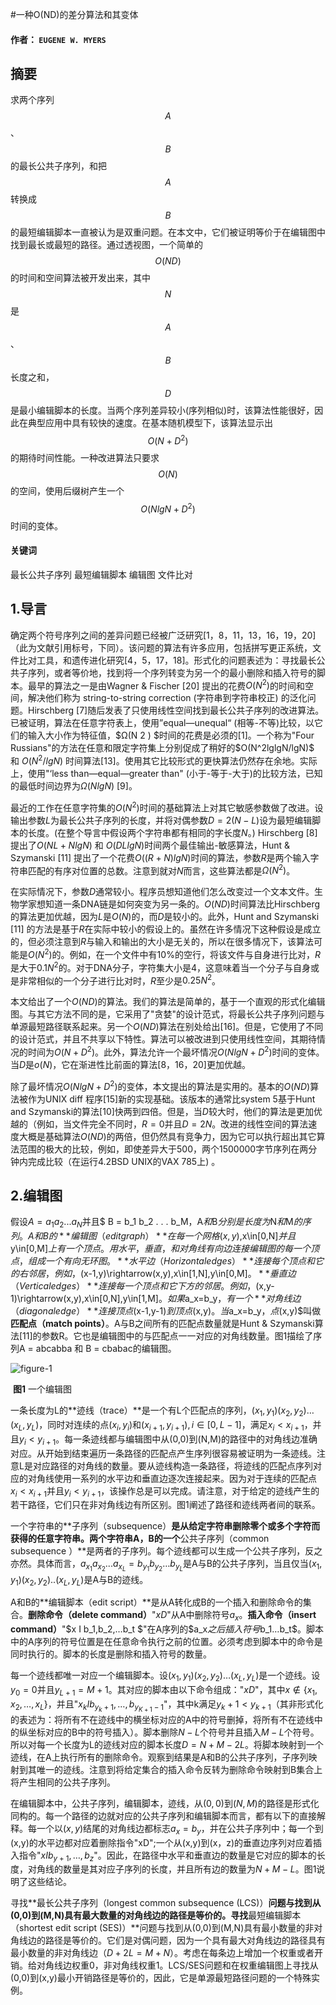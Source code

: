 #一种O(ND)的差分算法和其变体

#### 作者：	`EUGENE W. MYERS`

## 摘要

  求两个序列$$A$$、$$B$$的最长公共子序列，和把$$A$$转换成$$B$$的最短编辑脚本一直被认为是双重问题。在本文中，它们被证明等价于在编辑图中找到最长或最短的路径。通过透视图，一个简单的$$O(ND)$$的时间和空间算法被开发出来，其中$$N$$是$$A$$、$$B$$长度之和，$$D$$是最小编辑脚本的长度。当两个序列差异较小(序列相似)时，该算法性能很好，因此在典型应用中具有较快的速度。在基本随机模型下，该算法显示出$$O(N+D^2)$$的期待时间性能。一种改进算法只要求$$O(N)$$的空间，使用后缀树产生一个$$O(NlgN+D^2)$$时间的变体。

#### 关键词 

最长公共子序列 最短编辑脚本 编辑图 文件比对

## 1.导言

  确定两个符号序列之间的差异问题已经被广泛研究[1，8，11，13，16，19，20] （此为文献引用标号，下同）。该问题的算法有许多应用，包括拼写更正系统，文件比对工具，和遗传进化研究[4，5，17，18]。形式化的问题表述为：寻找最长公共子序列，或者等价地，找到将一个序列转变为另一个的最小删除和插入符号的脚本。最早的算法之一是由Wagner & Fischer [20] 提出的花费$O(N^2)$的时间和空间，解决他们称为 string-to-string correction (字符串到字符串校正) 的泛化问题。Hirschberg [7]随后发表了只使用线性空间找到最长公共子序列的改进算法。已被证明，算法在任意字符表上，使用”equal—unequal“ (相等-不等)比较，以它们的输入大小作为特征值，$Ω(N
2
) $时间的花费是必须的[1]。一个称为"Four Russians"的方法在任意和限定字符集上分别促成了稍好的$O(N^2lglgN/lgN)$ 和 $O(N^2/lgN)$ 时间算法[13]。使用其它比较形式的更快算法仍然存在余地。实际上，使用"‘less than—equal—greater than" (小于-等于-大于)的比较方法，已知的最低时间边界为$Ω(NlgN)$ [9]。

  最近的工作在任意字符集的$O(N^2)$时间的基础算法上对其它敏感参数做了改进。设输出参数$L$为最长公共子序列的长度，并将对偶参数$D=2(N-L)$设为最短编辑脚本的长度。(在整个导言中假设两个字符串都有相同的字长度$N$。) Hirschberg [8] 提出了$O(NL + NlgN)$ 和 $O(DLlgN)$时间两个最佳输出-敏感算法，Hunt & Szymanski [11] 提出了一个花费$O((R+ N) lgN)$时间的算法，参数$R$是两个输入字符串匹配的有序对位置的总数。注意到就对$N$而言，这些算法都是$Ω(N^2)$。

  在实际情况下，参数$D$通常较小。程序员想知道他们怎么改变过一个文本文件。生物学家想知道一条DNA链是如何突变为另一条的。$O(ND)$时间算法比Hirschberg的算法更加优越，因为$L$是$O(N)$的，而$D$是较小的。此外，Hunt and Szymanski [11] 的方法是基于$R$在实际中较小的假设上的。虽然在许多情况下这种假设是成立的，但必须注意到$R$与输入和输出的大小是无关的，所以在很多情况下，该算法可能是$O(N^2)$的。例如，在一个文件中有$10\%$的空行，将该文件与自身进行比对，$R$是大于$0.1N^2$的。对于DNA分子，字符集大小是4，这意味着当一个分子与自身或是非常相似的一个分子进行比对时，$R$至少是$0.25N^2$。

  本文给出了一个$O(ND)$的算法。我们的算法是简单的，基于一个直观的形式化编辑图。与其它方法不同的是，它采用了"贪婪"的设计范式，将最长公共子序列问题与单源最短路径联系起来。另一个$O(ND)$算法在别处给出[16]。但是，它使用了不同的设计范式，并且不共享以下特性。算法可以被改进到只使用线性空间，其期待情况的时间为$O(N+D^2)$。此外，算法允许一个最坏情况$O(NlgN+D^2)$时间的变体。当$D$是$o(N)$，它在渐进性比前面的算法[8，16，20]更加优越。

  除了最坏情况$O(NlgN+D^2)$的变体，本文提出的算法是实用的。基本的$O(ND)$算法被作为UNIX diff 程序[15]新的实现基础。该版本的通常比system 5基于Hunt and Szymanski的算法[10]快两到四倍。但是，当$D$较大时，他们的算法是更加优越的（例如，当文件完全不同时，$R=0$并且$D=2N$。改进的线性空间的算法速度大概是基础算法$O(ND)$的两倍，但仍然具有竞争力，因为它可以执行超出其它算法范围的极大的比较，例如，即使差异大于500，两个1500000字节序列在两分钟内完成比较（在运行4.2BSD UNIX的VAX 785上) 。

## 2.编辑图

  假设$A = a_1 a_2 . . . a_N$并且$ B = b_1 b_2 . . . b_M$，$A$和$B$分别是长度为$N$和$M$的序列。A和B的**编辑图（edit graph）**在每一个网格(x,y),$x\in[0,N]$并且$y\in[0,M]$上有一个顶点。用水平，垂直，和对角线有向边连接编辑图的每一个顶点，组成一个有向无环图。**水平边（Horizontal edges）**连接每个顶点和它的右邻居，例如，$(x-1,y)\rightarrow(x,y),x\in[1,N],y\in[0,M]$。**垂直边（Vertical edges）**连接每一个顶点和它下方的邻居。例如，$(x,y-1)\rightarrow(x,y),x\in[0,N],y\in[1,M]$。如果$a_x=b_y$，有一个**对角线边（diagonal edge）**连接顶点$(x-1,y-1)$到顶点$(x,y)$。当$a_x=b_y$，点$(x,y)$叫做**匹配点（match points）**。A与B之间所有的匹配点数量就是Hunt & Szymanski算法[11]的参数R。它也是编辑图中的与匹配点一一对应的对角线数量。图1描绘了序列A = abcabba 和 B = cbabac的编辑图。

![figure-1](https://github.com/MouJieQin/mydiff/wiki/figure.1.an-edit-graph.png)

​                                                                              **图1** 一个编辑图

  一条长度为L的**迹线（trace）**是一个有L个匹配点的序列，$(x_1,y_1)(x_2,y_2) … (x_L,y_L)$，同时对连续的点$(x_i,y_i)$和$(x_{i+1},y_{i+1}),i\in[0,L-1]$，满足$x_i<x_{i+1}$，并且$y_i<y_{i+1}$。每一条迹线都与编辑图中从(0,0)到(N,M)的路径中的对角线边准确对应。从开始到结束遍历一条路径的匹配点产生序列很容易被证明为一条迹线。注意L是对应路径的对角线的数量。要从迹线构造一条路径，将迹线的匹配点序列对应的对角线使用一系列的水平边和垂直边逐次连接起来。因为对于连续的匹配点$x_i<x_{i+1}$并且$y_i<y_{i+1}$，该操作总是可以完成。请注意，对于给定的迹线产生的若干路径，它们只在非对角线边有所区别。图1阐述了路径和迹线两者间的联系。

  一个字符串的**子序列（subsequence）**是从给定字符串删除零个或多个字符而获得的任意字符串。两个字符串A，B的一个**公共子序列（common subsequence ）**是两者的子序列。每个迹线都可以生成一个公共子序列，反之亦然。具体而言，$a_{x_{1}}a_{x_{2}}...a_{x_{L}}=b_{y_{1}} b_{y_{2}}…b_{y_{L}}$是A与B的公共子序列，当且仅当$(x_1,y_1)(x_2,y_2)..(x_L,y_L)$是A与B的迹线。

  A和B的**编辑脚本（edit script）**是从A转化成B的一个插入和删除命令的集合。**删除命令（delete command）**"$xD$"从A中删除符号$a_x$。**插入命令（insert command）**"$x I b_1,b_2,…b_t $"在A序列的$a_x$之后插入符号$b_1…b_t$。脚本中的A序列的符号位置是在任意命令执行之前的位置。必须考虑到脚本中的命令是同时执行的。脚本的长度是删除和插入符号的数量。

  每一个迹线都唯一对应一个编辑脚本。设$(x_1,y_1)(x_2,y_2)…(x_L,y_L)$是一个迹线。设$y_0=0$并且$y_{L+1}=M+1$。其对应的脚本由以下命令组成："$xD$"，其中$x\notin\{x_1,x_2,…,x_L\}$，并且"$x_kIb_{y_k+1},…,b_{y_{K+1}-1}$"，其中k满足$y_{k}+1<y_{k+1}$（其非形式化的表述为：将所有不在迹线中的横坐标对应的A中的符号删掉，将所有不在迹线中的纵坐标对应的B中的符号插入）。脚本删除$N-L$个符号并且插入$M-L$个符号。所以对每一个长度为L的迹线对应的脚本长度$D=N+M-2L$。将脚本映射到一个迹线，在A上执行所有的删除命令。观察到结果是A和B的公共子序列，子序列映射到其唯一的迹线。注意到将给定集合的插入命令反转为删除命令映射到B集合上将产生相同的公共子序列。

  在编辑脚本中，公共子序列，编辑脚本，迹线，从$(0,0)$到$(N,M)$的路径是形式化同构的。每一个路径的边就对应的公共子序列和编辑脚本而言，都有以下的直接解释。每一个以$(x,y)$结尾的对角线边都标志$a_x=b_y$，并在公共子序列中；每一个到(x,y)的水平边都对应着删除指令"xD";一个从(x,y)到(x，z)的垂直边序列对应着插入指令"$xIb_{y+1},…,b_z$"。因此，在路径中水平和垂直边的数量是它对应的脚本的长度，对角线的数量是其对应子序列的长度，并且所有边的数量为$N+M-L$。图1说明了这些结论。

  寻找**最长公共子序列（longest common subsequence (LCS)）**问题与找到从(0,0)到(M,N)具有最大数量的对角线边的路径是等价的。寻找**最短编辑脚本（shortest edit script (SES)）**问题与找到从(0,0)到(M,N)具有最小数量的非对角线边的路径是等价的。它们是对偶问题，因为一个具有最大对角线边的路径具有最小数量的非对角线边（$D+2L = M+N$）。考虑在每条边上增加一个权重或者开销。给对角线边权重0，非对角线权重1。LCS/SES问题和在权重编辑图上寻找从(0,0)到(x,y)最小开销路径是等价的，因此，它是单源最短路径问题的一个特殊实例。





##### 



